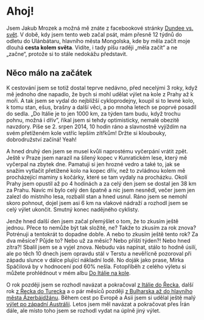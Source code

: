 # Ahoj!

Jsem Jakub Mrozek a možná mě znáte z facebookové stránky [Dundee vs. svět](https://www.facebook.com/DundeeVsSvet/). V době, kdy jsem tento web začal psát, mám přesně 12 týdnů do odletu do Ulánbátaru, hlavního města Mongolska, kde by měla začít moje dlouhá **cesta kolem světa**. Vidíte, i tady píšu raději „měla začít“ a ne „začne“, protože si to stále nedokážu představit.

## Něco málo na začátek

K cestování jsem se totiž dostal teprve nedávno, před necelými 3 roky, když mě jednoho dne napadlo, že bych si mohl udělat výlet na kole z Prahy až k moři. A tak jsem se vydal do nejbližší cykloprodejny, koupil si to levné kolo, k tomu stan, ešus, brašny a další věci, a po mnoha letech se poprvé posadil do sedla. „Do Itálie je to jen 1000 km, za týden tam budu, když trochu pohnu, možná i dřív”, říkal jsem si tehdy optimisticky, nemalé obezitě navzdory. Píše se 2. srpen 2014, 10 hodin ráno a slavnostně vyjíždím na svém přetíženém kole vstříc lepším zítřkům! Držte si kloubouky, dobrodružství začíná! Yeah!

A hned druhý den jsem se musel kvůli naprostému vyčerpání vrátit zpět. Ještě v Praze jsem narazil na šílený kopec v Kunratickém lese, který mě vyčerpal na zbytek dne. Pamatuji si jen hrozné vedro a také to, jak se snažím vytlačit přetížené kolo na kopec dřív, než to zvládnou kolem mě procházející maminy s kočárky, které se tam vydaly na procházku. Okolí Prahy jsem opustil až po 4 hodinách a za celý den jsem se dostal jen 38 km za Prahu. Navíc mi bylo celý den špatně a nic jsem nesnědl, večer jsem jen zalezl do místního lesa, rozbalil stan a hned usnul. Ráno jsem se nemohl skoro pohnout, dojel jsem asi 6 km na vlakové nádraží a rozhodl jsem se celý výlet ukončit. Smutný konec nadějného cyklisty.

Jenže hned další den jsem začal přemýšlet o tom, že to zkusím ještě jednou. Přece to nemůže být tak složité, ne? Takže to zkusím za rok znova? Potrénuji a tentokrát to dopadne dobře. A nebo to zkusím ještě tento rok? Za dva měsíce? Půjde to? Nebo už za měsíc? Nebo příští týden?! Nebo hned zítra?! Sbalil jsem se a vyjel znova. Nebudu vás napínat, stálo to hodně úsilí, ale po těch 10 dnech jsem opravdu stál v Terstu a nevěřícně pozoroval při západu slunce v dálce plující nákladní lodě. No doják jako prase, Mirka Spáčilová by v hodnocení pod 60% nešla. Fotopříběh z celého výletu si můžete prohlédnout v mém albu [Do Itálie na kole](https://www.facebook.com/media/set/?set=a.1091395170870685.1073741828.1086933947983474&type=1&l=8875abb466).

O rok později jsem se rozhodl navázat a pokračoval [z Itálie do Řecka](https://www.facebook.com/media/set/?set=a.1091477454195790.1073741829.1086933947983474&type=1&l=3bfedead05), další rok [z Řecka do Turecka](https://www.facebook.com/media/set/?set=a.1209066742436860.1073741833.1086933947983474&type=1&l=ec8a0709e0) a o pár měsíců později [z Bulharska až do hlavního města Ázerbájdžánu](https://www.facebook.com/media/set/?set=a.1311672418842958.1073741834.1086933947983474&type=1&l=365089b252). Během cest po Evropě a Asii jsem si udělal ještě malý [výlet po západní Austrálii](https://www.facebook.com/media/set/?set=a.1109725849037617.1073741831.1086933947983474&type=1&l=1d302d81d9). Letos jsem měl navázat a pokračovat přes Írán dále, ale místo toho jsem se rozhodl vydat na úplně jiný výlet.

